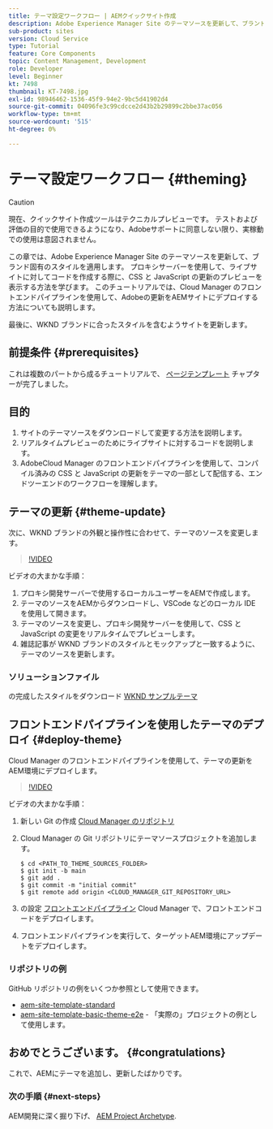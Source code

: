 ```yaml
---
title: テーマ設定ワークフロー | AEMクイックサイト作成
description: Adobe Experience Manager Site のテーマソースを更新して、ブランド固有のスタイルを適用する方法を説明します。 プロキシサーバーを使用して、CSS と JavaScript の更新のライブプレビューを表示する方法を説明します。 このチュートリアルでは、Cloud Manager のフロントエンドパイプラインを使用して、Adobeの更新をAEMサイトにデプロイする方法についても説明します。
sub-product: sites
version: Cloud Service
type: Tutorial
feature: Core Components
topic: Content Management, Development
role: Developer
level: Beginner
kt: 7498
thumbnail: KT-7498.jpg
exl-id: 98946462-1536-45f9-94e2-9bc5d41902d4
source-git-commit: 04096fe3c99cdcce2d43b2b29899c2bbe37ac056
workflow-type: tm+mt
source-wordcount: '515'
ht-degree: 0%

---
```


# テーマ設定ワークフロー {#theming}

>[!CAUTION]
>
> 現在、クイックサイト作成ツールはテクニカルプレビューです。 テストおよび評価の目的で使用できるようになり、Adobeサポートに同意しない限り、実稼動での使用は意図されません。

この章では、Adobe Experience Manager Site のテーマソースを更新して、ブランド固有のスタイルを適用します。 プロキシサーバーを使用して、ライブサイトに対してコードを作成する際に、CSS と JavaScript の更新のプレビューを表示する方法を学びます。 このチュートリアルでは、Cloud Manager のフロントエンドパイプラインを使用して、Adobeの更新をAEMサイトにデプロイする方法についても説明します。

最後に、WKND ブランドに合ったスタイルを含むようサイトを更新します。

## 前提条件 {#prerequisites}

これは複数のパートから成るチュートリアルで、 [ページテンプレート](./page-templates.md) チャプターが完了しました。

## 目的

1. サイトのテーマソースをダウンロードして変更する方法を説明します。
1. リアルタイムプレビューのためにライブサイトに対するコードを説明します。
1. AdobeCloud Manager のフロントエンドパイプラインを使用して、コンパイル済みの CSS と JavaScript の更新をテーマの一部として配信する、エンドツーエンドのワークフローを理解します。

## テーマの更新 {#theme-update}

次に、WKND ブランドの外観と操作性に合わせて、テーマのソースを変更します。

>[!VIDEO](https://video.tv.adobe.com/v/332918/?quality=12&learn=on)

ビデオの大まかな手順：

1. プロキシ開発サーバーで使用するローカルユーザーをAEMで作成します。
1. テーマのソースをAEMからダウンロードし、VSCode などのローカル IDE を使用して開きます。
1. テーマのソースを変更し、プロキシ開発サーバーを使用して、CSS と JavaScript の変更をリアルタイムでプレビューします。
1. 雑誌記事が WKND ブランドのスタイルとモックアップと一致するように、テーマのソースを更新します。

### ソリューションファイル

の完成したスタイルをダウンロード [WKND サンプルテーマ](assets/theming/WKND-THEME-src-1.1.zip)

## フロントエンドパイプラインを使用したテーマのデプロイ {#deploy-theme}

Cloud Manager のフロントエンドパイプラインを使用して、テーマの更新をAEM環境にデプロイします。

>[!VIDEO](https://video.tv.adobe.com/v/338722/?quality=12&learn=on)

ビデオの大まかな手順：

1. 新しい Git の作成 [Cloud Manager のリポジトリ](https://experienceleague.adobe.com/docs/experience-manager-cloud-manager/using/managing-code/cloud-manager-repositories.html)
1. Cloud Manager の Git リポジトリにテーマソースプロジェクトを追加します。

   ```shell
   $ cd <PATH_TO_THEME_SOURCES_FOLDER>
   $ git init -b main
   $ git add .
   $ git commit -m "initial commit"
   $ git remote add origin <CLOUD_MANAGER_GIT_REPOSITORY_URL>
   ```

1. の設定 [フロントエンドパイプライン](https://experienceleague.adobe.com/docs/experience-manager-cloud-service/implementing/using-cloud-manager/cicd-pipelines/introduction-ci-cd-pipelines.html) Cloud Manager で、フロントエンドコードをデプロイします。
1. フロントエンドパイプラインを実行して、ターゲットAEM環境にアップデートをデプロイします。

### リポジトリの例

GitHub リポジトリの例をいくつか参照として使用できます。

* [aem-site-template-standard](https://github.com/adobe/aem-site-template-standard)
* [aem-site-template-basic-theme-e2e](https://github.com/adobe/aem-site-template-basic-theme-e2e) - 「実際の」プロジェクトの例として使用します。

## おめでとうございます。 {#congratulations}

これで、AEMにテーマを追加し、更新したばかりです。

### 次の手順 {#next-steps}

AEM開発に深く掘り下げ、 [AEM Project Archetype](../project-archetype/overview.md).
